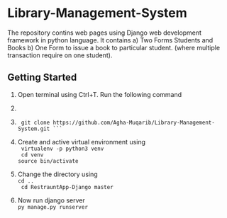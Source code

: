 # Library-Management-System

The repository contins web pages using Django web development framework in python language. It contains
  a) Two Forms Students and Books 
  b) One Form to issue a book to particular student. (where multiple transaction require on one student).
 
## Getting Started
 

1. Open terminal using Ctrl+T. Run the following command <br>
2. ```ruby
3.      git clone https://github.com/Agha-Muqarib/Library-Management-System.git ```

2. Create and active virtual environment using <br>
``` virtualenv -p python3 venv``` <br>
``` cd venv``` <br>
```source bin/activate``` <br>

3. Change the directory using <br>
`cd ..` <br>
` cd RestrauntApp-Django master`

4. Now run django server <br>
`py manage.py runserver`
